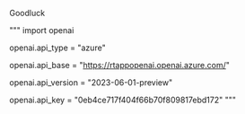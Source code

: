 Goodluck

"""
import openai

openai.api_type = "azure"

openai.api_base = "https://rtappopenai.openai.azure.com/"

openai.api_version = "2023-06-01-preview"

openai.api_key = "0eb4ce717f404f66b70f809817ebd172"
"""

